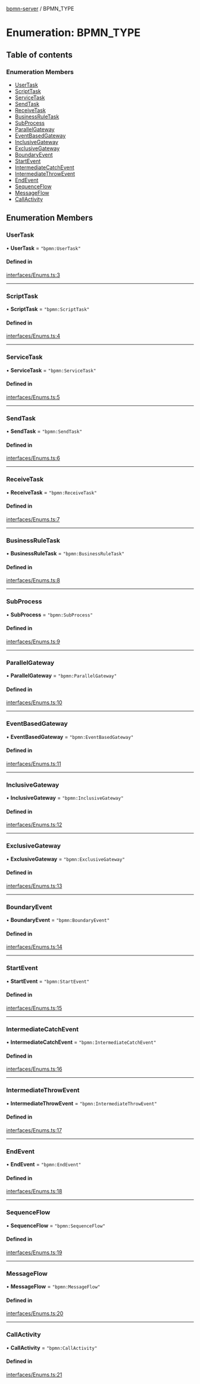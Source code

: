 [bpmn-server](../API.md) / BPMN\_TYPE

# Enumeration: BPMN\_TYPE

## Table of contents

### Enumeration Members

- [UserTask](BPMN_TYPE.md#usertask)
- [ScriptTask](BPMN_TYPE.md#scripttask)
- [ServiceTask](BPMN_TYPE.md#servicetask)
- [SendTask](BPMN_TYPE.md#sendtask)
- [ReceiveTask](BPMN_TYPE.md#receivetask)
- [BusinessRuleTask](BPMN_TYPE.md#businessruletask)
- [SubProcess](BPMN_TYPE.md#subprocess)
- [ParallelGateway](BPMN_TYPE.md#parallelgateway)
- [EventBasedGateway](BPMN_TYPE.md#eventbasedgateway)
- [InclusiveGateway](BPMN_TYPE.md#inclusivegateway)
- [ExclusiveGateway](BPMN_TYPE.md#exclusivegateway)
- [BoundaryEvent](BPMN_TYPE.md#boundaryevent)
- [StartEvent](BPMN_TYPE.md#startevent)
- [IntermediateCatchEvent](BPMN_TYPE.md#intermediatecatchevent)
- [IntermediateThrowEvent](BPMN_TYPE.md#intermediatethrowevent)
- [EndEvent](BPMN_TYPE.md#endevent)
- [SequenceFlow](BPMN_TYPE.md#sequenceflow)
- [MessageFlow](BPMN_TYPE.md#messageflow)
- [CallActivity](BPMN_TYPE.md#callactivity)

## Enumeration Members

### UserTask

• **UserTask** = ``"bpmn:UserTask"``

#### Defined in

[interfaces/Enums.ts:3](https://github.com/bpmnServer/bpmn-server/blob/2a5d20f/src/interfaces/Enums.ts#L3)

___

### ScriptTask

• **ScriptTask** = ``"bpmn:ScriptTask"``

#### Defined in

[interfaces/Enums.ts:4](https://github.com/bpmnServer/bpmn-server/blob/2a5d20f/src/interfaces/Enums.ts#L4)

___

### ServiceTask

• **ServiceTask** = ``"bpmn:ServiceTask"``

#### Defined in

[interfaces/Enums.ts:5](https://github.com/bpmnServer/bpmn-server/blob/2a5d20f/src/interfaces/Enums.ts#L5)

___

### SendTask

• **SendTask** = ``"bpmn:SendTask"``

#### Defined in

[interfaces/Enums.ts:6](https://github.com/bpmnServer/bpmn-server/blob/2a5d20f/src/interfaces/Enums.ts#L6)

___

### ReceiveTask

• **ReceiveTask** = ``"bpmn:ReceiveTask"``

#### Defined in

[interfaces/Enums.ts:7](https://github.com/bpmnServer/bpmn-server/blob/2a5d20f/src/interfaces/Enums.ts#L7)

___

### BusinessRuleTask

• **BusinessRuleTask** = ``"bpmn:BusinessRuleTask"``

#### Defined in

[interfaces/Enums.ts:8](https://github.com/bpmnServer/bpmn-server/blob/2a5d20f/src/interfaces/Enums.ts#L8)

___

### SubProcess

• **SubProcess** = ``"bpmn:SubProcess"``

#### Defined in

[interfaces/Enums.ts:9](https://github.com/bpmnServer/bpmn-server/blob/2a5d20f/src/interfaces/Enums.ts#L9)

___

### ParallelGateway

• **ParallelGateway** = ``"bpmn:ParallelGateway"``

#### Defined in

[interfaces/Enums.ts:10](https://github.com/bpmnServer/bpmn-server/blob/2a5d20f/src/interfaces/Enums.ts#L10)

___

### EventBasedGateway

• **EventBasedGateway** = ``"bpmn:EventBasedGateway"``

#### Defined in

[interfaces/Enums.ts:11](https://github.com/bpmnServer/bpmn-server/blob/2a5d20f/src/interfaces/Enums.ts#L11)

___

### InclusiveGateway

• **InclusiveGateway** = ``"bpmn:InclusiveGateway"``

#### Defined in

[interfaces/Enums.ts:12](https://github.com/bpmnServer/bpmn-server/blob/2a5d20f/src/interfaces/Enums.ts#L12)

___

### ExclusiveGateway

• **ExclusiveGateway** = ``"bpmn:ExclusiveGateway"``

#### Defined in

[interfaces/Enums.ts:13](https://github.com/bpmnServer/bpmn-server/blob/2a5d20f/src/interfaces/Enums.ts#L13)

___

### BoundaryEvent

• **BoundaryEvent** = ``"bpmn:BoundaryEvent"``

#### Defined in

[interfaces/Enums.ts:14](https://github.com/bpmnServer/bpmn-server/blob/2a5d20f/src/interfaces/Enums.ts#L14)

___

### StartEvent

• **StartEvent** = ``"bpmn:StartEvent"``

#### Defined in

[interfaces/Enums.ts:15](https://github.com/bpmnServer/bpmn-server/blob/2a5d20f/src/interfaces/Enums.ts#L15)

___

### IntermediateCatchEvent

• **IntermediateCatchEvent** = ``"bpmn:IntermediateCatchEvent"``

#### Defined in

[interfaces/Enums.ts:16](https://github.com/bpmnServer/bpmn-server/blob/2a5d20f/src/interfaces/Enums.ts#L16)

___

### IntermediateThrowEvent

• **IntermediateThrowEvent** = ``"bpmn:IntermediateThrowEvent"``

#### Defined in

[interfaces/Enums.ts:17](https://github.com/bpmnServer/bpmn-server/blob/2a5d20f/src/interfaces/Enums.ts#L17)

___

### EndEvent

• **EndEvent** = ``"bpmn:EndEvent"``

#### Defined in

[interfaces/Enums.ts:18](https://github.com/bpmnServer/bpmn-server/blob/2a5d20f/src/interfaces/Enums.ts#L18)

___

### SequenceFlow

• **SequenceFlow** = ``"bpmn:SequenceFlow"``

#### Defined in

[interfaces/Enums.ts:19](https://github.com/bpmnServer/bpmn-server/blob/2a5d20f/src/interfaces/Enums.ts#L19)

___

### MessageFlow

• **MessageFlow** = ``"bpmn:MessageFlow"``

#### Defined in

[interfaces/Enums.ts:20](https://github.com/bpmnServer/bpmn-server/blob/2a5d20f/src/interfaces/Enums.ts#L20)

___

### CallActivity

• **CallActivity** = ``"bpmn:CallActivity"``

#### Defined in

[interfaces/Enums.ts:21](https://github.com/bpmnServer/bpmn-server/blob/2a5d20f/src/interfaces/Enums.ts#L21)
